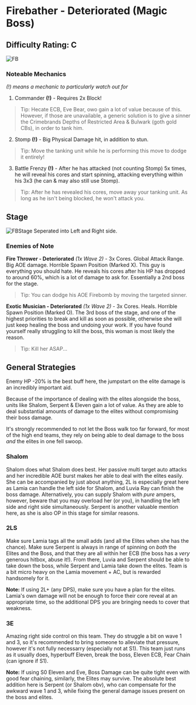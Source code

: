 # Firebather - Deteriorated (Magic Boss)
## Difficulty Rating: C

![FB](https://i.ibb.co/YDnJsLb/dnplayer-yxuh-DKt-Vl1.png)

### Noteable Mechanics
*(!) means a mechanic to particularly watch out for*
1. Commander **(!)** - Requires 2x Block!
> Tip: Hecate ECB, Eve Bear, owo gain a lot of value because of this. However, if those are unavailable, a generic solution is to give a sinner the Crimebrands Depths of Restricted Area & Bulwark (goth gold CBs), in order to tank him.
2. Stomp **(!)** - Big Physical Damage hit, in addition to stun.
> Tip: Move the tanking unit while he is performing this move to dodge it entirely! 
3. Battle Frenzy **(!)** - After he has attacked (not counting Stomp) 5x times, he will reveal his cores and start spinning, attacking everything within his 3x3 (he can & may also still use Stomp).
> Tip: After he has revealed his cores, move away your tanking unit. As long as he isn't being blocked, he won't attack you.

## Stage
![FBStage](https://i.ibb.co/Y7RQSqq/dnplayer-Ykbm-Fvz-AXc.jpg)
Seperated into Left and Right side.

### Enemies of Note
**Fire Thrower - Deteriorated** *(1x Wave 2)* - 3x Cores. Global Attack Range. Big AOE damage. Horrible Spawn Position (Marked X). This guy is everything you should hate. He reveals his cores after his HP has dropped to around 60%, which is a lot of damage to ask for. Essentially a 2nd boss for the stage.
> Tip: You can dodge his AOE Firebomb by moving the targeted sinner.


**Exotic Musician - Deteriorated** *(1x Wave 2)* - 3x Cores. Heals. Horrible Spawn Position (Marked O). The 3rd boss of the stage, and one of the highest priorities to break and kill as soon as possible, otherwise she will just keep healing the boss and undoing your work. If you have found yourself really struggling to kill the boss, this woman is most likely the reason.
> Tip: Kill her ASAP...


## General Strategies

Enemy HP -20% is the best buff here, the jumpstart on the elite damage is an incredibly important aid.

Because of the importance of dealing with the elites alongside the boss, units like Shalom, Serpent & Eleven gain a lot of value. As they are able to deal substantial amounts of damage to the elites without compromising their boss damage. 

It's strongly recommended to not let the Boss walk too far forward, for most of the high end teams, they rely on being able to deal damage to the boss *and* the elites in one fell swoop.

### Shalom
Shalom does what Shalom does best. Her passive multi target auto attacks and her incredible AOE burst makes her able to deal with the elites easily. She can be accompanied by just about anything, 2L is especially great here as Lamia can handle the left side for Shalom, and Luvia Ray can finish the boss damage. Alternatively, you can supply Shalom with *pure* ampers, however, beware that you may overload her (or you), in handling the left side and right side simultaneously. Serpent is another valuable mention here, as she is also OP in this stage for similar reasons.

### 2LS
Make sure Lamia tags all the small adds (and all the Elites when she has the chance). Make sure Serpent is always in range of spinning on *both* the Elites and the Boss, and that they are all within her ECB (the boss has a *very* generous hitbox, abuse it!). From there, Luvia and Serpent should be able to take down the boss, while Serpent and Lamia take down the elites. Team is a bit micro heavy on the Lamia movement + AC, but is rewarded handsomely for it.

**Note:** If using 2L+ (any DPS), make sure you have a plan for the elites. Lamia's own damage will not be enough to force their core reveal at an appropriate time, so the additional DPS you are bringing needs to cover that weakness.

### 3E
Amazing right side control on this team. They do struggle a bit on wave 1 and 3, so it's recommended to bring someone to alleviate that pressure, however it's not fully necessarry (especially not at S1). This team just runs as it usually does, hyperbuff Eleven, break the boss, Eleven ECB, Fear Chain (can ignore if S1). 

**Note:** If using S0 Eleven and Eve, Boss Damage can be quite tight even with good fear chaining, similarly, the Elites may survive. The absolute best addition here is Serpent (or Shalom obv), who can compensate for the awkward wave 1 and 3, while fixing the general damage issues present on the boss and elites.


